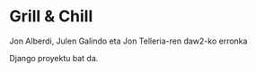 # Grill & Chill

Jon Alberdi, Julen Galindo eta Jon Telleria-ren daw2-ko erronka

Django proyektu bat da.